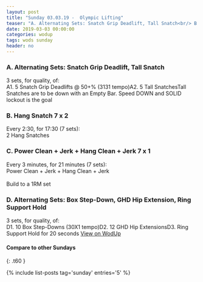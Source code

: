 ```yaml
---
layout: post
title: "Sunday 03.03.19 -  Olympic Lifting"
teaser: "A. Alternating Sets: Snatch Grip Deadlift, Tall Snatch<br/> B.  Hang Snatch 7 x 2<br/> C.  Power Clean + Jerk + Hang Clean + Jerk 7 x 1<br/> D. Alternating Sets: Box Step-Down, GHD Hip Extension, Ring Support Hold"
date: 2019-03-03 00:00:00
categories: wodup
tags: wods sunday
header: no
---
```



<h3>A. Alternating Sets: Snatch Grip Deadlift, Tall Snatch</h3>
3 sets, for quality,  of:<br/>A1. 5 Snatch Grip Deadlifts @ 50+% (3131 tempo)A2. 5 Tall SnatchesTall Snatches are to be down with an Empty Bar. Speed DOWN and SOLID lockout is the goal
<h3>B.  Hang Snatch 7 x 2</h3>
Every 2:30, for 17:30 (7 sets):<br/>2 Hang Snatches<br/>
<h3>C.  Power Clean + Jerk + Hang Clean + Jerk 7 x 1</h3>
Every 3 minutes, for 21 minutes (7 sets):<br/>Power Clean + Jerk + Hang Clean + Jerk<br/><br/>Build to a 1RM set
<h3>D. Alternating Sets: Box Step-Down, GHD Hip Extension, Ring Support Hold</h3>
3 sets, for quality,  of:<br/>D1. 10 Box Step-Downs (30X1 tempo)D2. 12 GHD Hip ExtensionsD3. Ring Support Hold for 20 seconds
<a href="https://www.wodup.com/gyms/asphodel/wods/13728" target="blank">View on WodUp</a>


#### Compare to other Sundays
{: .t60 }

{% include list-posts tag='sunday' entries='5' %}